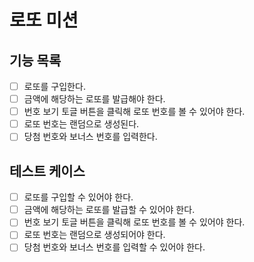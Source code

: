 # 로또 미션

## 기능 목록

- [ ] 로또를 구입한다.
- [ ] 금액에 해당하는 로또를 발급해야 한다.
- [ ] 번호 보기 토글 버튼을 클릭해 로또 번호를 볼 수 있어야 한다.
- [ ] 로또 번호는 랜덤으로 생성된다.
- [ ] 당첨 번호와 보너스 번호를 입력한다.

## 테스트 케이스

- [ ] 로또를 구입할 수 있어야 한다.
- [ ] 금액에 해당하는 로또를 발급할 수 있어야 한다.
- [ ] 번호 보기 토글 버튼을 클릭해 로또 번호를 볼 수 있어야 한다.
- [ ] 로또 번호는 랜덤으로 생성되어야 한다.
- [ ] 당첨 번호와 보너스 번호를 입력할 수 있어야 한다.
